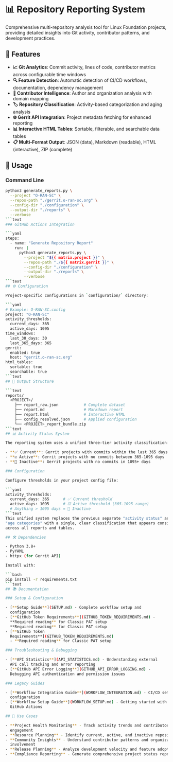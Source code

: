 <!--
# SPDX-License-Identifier: Apache-2.0
# SPDX-FileCopyrightText: 2025 The Linux Foundation
-->

# 📊 Repository Reporting System

Comprehensive multi-repository analysis tool for Linux Foundation projects,
providing detailed insights into Git activity, contributor patterns, and
development practices.

## 🚀 Features

- **📈 Git Analytics**: Commit activity, lines of code, contributor metrics
  across configurable time windows
- **🔍 Feature Detection**: Automatic detection of CI/CD workflows,
  documentation, dependency management
- **👥 Contributor Intelligence**: Author and organization analysis with
  domain mapping
- **🏷️ Repository Classification**: Activity-based categorization and
  aging analysis
- **🌐 Gerrit API Integration**: Project metadata fetching for enhanced
  reporting
- **📊 Interactive HTML Tables**: Sortable, filterable, and searchable
  data tables
- **📋 Multi-Format Output**: JSON (data), Markdown (readable),
  HTML (interactive), ZIP (complete)

## 📖 Usage

### Command Line

```bash
python3 generate_reports.py \
  --project "O-RAN-SC" \
  --repos-path "./gerrit.o-ran-sc.org" \
  --config-dir "./configuration" \
  --output-dir "./reports" \
  --verbose
```text
### GitHub Actions Integration

```yaml
steps:
  - name: "Generate Repository Report"
    run: |
      python3 generate_reports.py \
        --project "${{ matrix.project }}" \
        --repos-path "./${{ matrix.gerrit }}" \
        --config-dir "./configuration" \
        --output-dir "./reports" \
        --verbose
```text
## ⚙️ Configuration

Project-specific configurations in `configuration/` directory:

```yaml
# Example: O-RAN-SC.config
project: "O-RAN-SC"
activity_thresholds:
  current_days: 365
  active_days: 1095
time_windows:
  last_30_days: 30
  last_365_days: 365
gerrit:
  enabled: true
  host: "gerrit.o-ran-sc.org"
html_tables:
  sortable: true
  searchable: true
```text
## 📁 Output Structure

```text
reports/
  <PROJECT>/
    ├── report_raw.json           # Complete dataset
    ├── report.md                 # Markdown report
    ├── report.html               # Interactive HTML
    ├── config_resolved.json      # Applied configuration
    └── <PROJECT>_report_bundle.zip
```text
## 📊 Activity Status System

The reporting system uses a unified three-tier activity classification:

- **✅ Current**: Gerrit projects with commits within the last 365 days
- **☑️ Active**: Gerrit projects with no commits between 365-1095 days
- **🛑 Inactive**: Gerrit projects with no commits in 1095+ days

### Configuration

Configure thresholds in your project config file:

```yaml
activity_thresholds:
  current_days: 365      # ✅ Current threshold
  active_days: 1095      # ☑️ Active threshold (365-1095 range)
  # Anything > 1095 days = 🛑 Inactive
```text
This unified system replaces the previous separate "activity status" and
"age categories" with a single, clear classification that appears consistently
across all reports and tables.

## 🛠️ Dependencies

- Python 3.8+
- PyYAML
- httpx (for Gerrit API)

Install with:

```bash
pip install -r requirements.txt
```text
## 📚 Documentation

### Setup & Configuration

- [**Setup Guide**](SETUP.md) - Complete workflow setup and
  configuration
- [**GitHub Token Requirements**](GITHUB_TOKEN_REQUIREMENTS.md) -
  **Required reading** for Classic PAT setup
  **Required reading** for Classic PAT setup
- [**GitHub Token
  Requirements**](GITHUB_TOKEN_REQUIREMENTS.md)
  - **Required reading** for Classic PAT setup

### Troubleshooting & Debugging

- [**API Statistics**](API_STATISTICS.md) - Understanding external
  API call tracking and error reporting
- [**GitHub API Error Logging**](GITHUB_API_ERROR_LOGGING.md) -
  Debugging API authentication and permission issues

### Legacy Guides

- [**Workflow Integration Guide**](WORKFLOW_INTEGRATION.md) - CI/CD setup and
  configuration
- [**Workflow Setup Guide**](WORKFLOW_SETUP.md) - Getting started with
  GitHub Actions

## 🎯 Use Cases

- **Project Health Monitoring** - Track activity trends and contributor
  engagement
- **Resource Planning** - Identify current, active, and inactive repositories
- **Community Insights** - Understand contributor patterns and organizational
  involvement
- **Release Planning** - Analyze development velocity and feature adoption
- **Compliance Reporting** - Generate comprehensive project status reports
